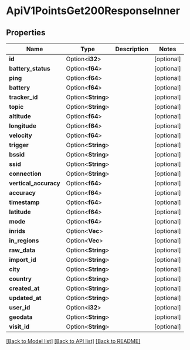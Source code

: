 # ApiV1PointsGet200ResponseInner

## Properties

Name | Type | Description | Notes
------------ | ------------- | ------------- | -------------
**id** | Option<**i32**> |  | [optional]
**battery_status** | Option<**f64**> |  | [optional]
**ping** | Option<**f64**> |  | [optional]
**battery** | Option<**f64**> |  | [optional]
**tracker_id** | Option<**String**> |  | [optional]
**topic** | Option<**String**> |  | [optional]
**altitude** | Option<**f64**> |  | [optional]
**longitude** | Option<**f64**> |  | [optional]
**velocity** | Option<**f64**> |  | [optional]
**trigger** | Option<**String**> |  | [optional]
**bssid** | Option<**String**> |  | [optional]
**ssid** | Option<**String**> |  | [optional]
**connection** | Option<**String**> |  | [optional]
**vertical_accuracy** | Option<**f64**> |  | [optional]
**accuracy** | Option<**f64**> |  | [optional]
**timestamp** | Option<**f64**> |  | [optional]
**latitude** | Option<**f64**> |  | [optional]
**mode** | Option<**f64**> |  | [optional]
**inrids** | Option<**Vec<String>**> |  | [optional]
**in_regions** | Option<**Vec<String>**> |  | [optional]
**raw_data** | Option<**String**> |  | [optional]
**import_id** | Option<**String**> |  | [optional]
**city** | Option<**String**> |  | [optional]
**country** | Option<**String**> |  | [optional]
**created_at** | Option<**String**> |  | [optional]
**updated_at** | Option<**String**> |  | [optional]
**user_id** | Option<**i32**> |  | [optional]
**geodata** | Option<**String**> |  | [optional]
**visit_id** | Option<**String**> |  | [optional]

[[Back to Model list]](../README.md#documentation-for-models) [[Back to API list]](../README.md#documentation-for-api-endpoints) [[Back to README]](../README.md)



